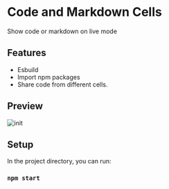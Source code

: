 # Code and Markdown Cells

Show code or markdown on live mode

## Features
- Esbuild
- Import npm packages
- Share code from different cells.

## Preview
![init](https://user-images.githubusercontent.com/47699193/212984066-9f19a680-2379-40e2-a90b-d94c32926a50.gif)


## Setup
In the project directory, you can run:

### `npm start`


